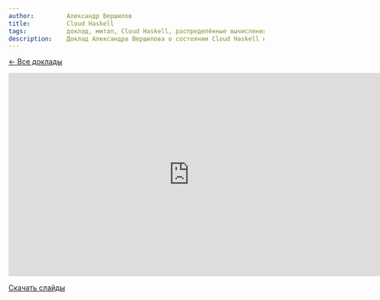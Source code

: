 ```yaml
---
author:         Александр Вершилов
title:          Cloud Haskell
tags:           доклад, митап, Cloud Haskell, распределённые вычисления
description:    Доклад Александра Вершилова о состоянии Cloud Haskell на RuHaskell.Meetup 2015 Summer.
---
```


[&larr; Все доклады](/posts/events/2015/07/01/meet-up-summer-2015-videos.html)

<nobr><iframe
width="712" height="400"
src="https://www.youtube.com/embed/K4gDf1jCJEM"
frameborder="0" allowfullscreen></iframe><iframe
src="https://www.slideshare.net/slideshow/embed_code/key/Bz7SxgpeSCECNd"
width="476" height="400"
frameborder="0" marginwidth="0" marginheight="0" scrolling="no"
allowfullscreen></iframe></nobr>

[Скачать слайды](/files/meetup-2015-summer/5_cloud.pdf)

